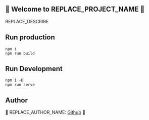 ## 👋 Welcome to REPLACE_PROJECT_NAME 🚀  

REPLACE_DESCRIBE  
  
  
## Run production  

```shell
npm i
npm run build
```

## Run Development  

```shell
npm i -D
npm run serve
```
  
## Author  

🤖 REPLACE_AUTHOR_NAME: [Github](https://github.com/REPLACE_AUTHOR_NAME) 🤖  
